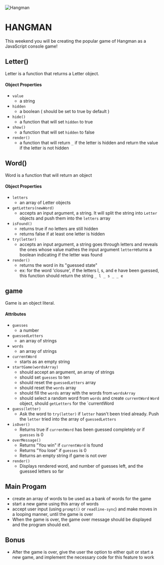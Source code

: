 ![Hangman](http://www.roomrecess.com/Pictures/HangmanTitle.png)
# HANGMAN

This weekend you will be creating the popular game of Hangman as a JavaScript console game!

## Letter() 

Letter is a function that returns a Letter object.  

#### Object Properties

* `value`
  * a string
* `hidden`
  * a boolean ( should be set to true by default )
* `hide()`
  * a function that will set `hidden` to true
* `show()`
  * a function that will set `hidden` to false
* `render()`
  * a function that will return ` _ ` if the letter is hidden and return the value if the letter is not hidden

## Word()

Word is a function that will return an object 

#### Object Properties

* `letters`
  * an array of Letter objects
* `getLetters(newWord)`
  * accepts an input argument, a string. It will split the string into `Letter` objects and push them into the `letters` array
* `isFound()`
  * returns true if no letters are still hidden
  * returns false if at least one letter is hidden
* `try(letter)`
  * accepts an input argument, a string goes through letters and reveals the ones whose value mathes the input argument `letter`returns a boolean indicating if the letter was found
* `render()`
  * returns the word in its "guessed state"
  * ex: for the word 'closure', if the letters l, s, and e have been guessed, this function should return the string `_ l _ s _ _ e`

## game

Game is an object literal.

#### Attributes

* `guesses`
  * a number
* `guessedLetters`
  * an array of strings
* `words`
  * an array of strings
* `currentWord` 
  * starts as an empty string
* `startGame(wordsArray)`
  * should accept an argument, an array of strings
  * should set `guesses` to ten
  * should reset the `guessedLetters` array
  * should reset the `words` array
  * should fill the `words` array with the words from `wordsArray` 
  * should select a random word from `words` and create `currentWord` `Word` object, should `getLetters` for the `currentWord
* `guess(letter)`
  * Ask the word to `try(letter)` if `letter` hasn't been tried already. Push the `letter` tried into the array of `guessedLetters`
* `isOver()`
  * Returns true if `currentWord` has been guessed completely or if `guesses` is 0
* `overMessage()`
  * Returns "You win" if `currentWord` is found
  * Returns "You lose" if `guesses` is 0
  * Returns an empty string if game is not over
* `render()`
  * Displays rendered word, and number of guesses left, and the guessed letters so far


## Main Progam

* create an array of words to be used as a bank of words for the game
* start a new game using this array of words
* accept user input (using `prompt()` or `readline-sync`) and make moves in a looping manner, until the game is over
* When the game is over, the game over message should be displayed and the
program should exit.

## Bonus

* After the game is over, give the user the option to either quit or start a new game, and implement the necessary code for this feature to work
